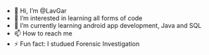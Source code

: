 - 👋 Hi, I’m @LavGar
- 👀 I’m interested in learning all forms of code
- 🌱 I’m currently learning android app development, Java and SQL
- 📫 How to reach me
- ⚡ Fun fact: I studued Forensic Investigation

<!---
LavGar/LavGar is a ✨ special ✨ repository because its `README.md` (this file) appears on your GitHub profile.
You can click the Preview link to take a look at your changes.
--->
